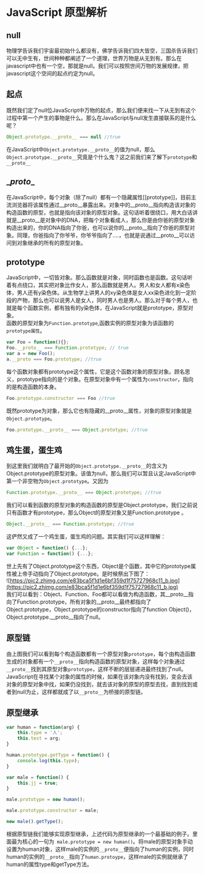 # JavaScript 原型解析

## null
物理学告诉我们宇宙最初始什么都没有，佛学告诉我们四大皆空，三国杀告诉我们可以无中生有，世间种种都阐述了一个道理，世界万物是从无到有。那么在javascript中也有一个空，那就是null。我们可以按照世间万物的发展规律，把javascript这个空间的起点约定为null。

## 起点
既然我们定了null位JavaScript中万物的起点，那么我们便来找一下从无到有这个过程中第一个产生的事物是什么。那么在JavaScript与null发生直接联系的是什么呢？
```javascript
Object.prototype.__proto__ === null //true
```
在JavaScript中`Object.prototype.__proto__`的值为null，那么`Object.prototype.__proto__`究竟是个什么鬼？这之前我们来了解下`prototype`和`__proto__`

## \__proto__

在JavaScript中，每个对象（除了null）都有一个隐藏属性[[prototype]]，目前主流浏览器将该属性通过\__proto\__暴露出来。对象中的\__proto\__指向构造该对象的构造函数的原型，也就是指向该对象的原型对象。这句话听着很绕口，用大白话讲就是\__proto\__是对象中的DNA，把每个对象看成人，那么你是由你爸的原型对象构造出来的，你的DNA指向了你爸，也可以说你的\__proto\__指向了你爸的原型对象。同理，你爸指向了你爷爷，你爷爷指向了....，也就是说通过\__proto\__可以访问到对象继承的所有的原型对象。

## prototype
JavaScript中，一切皆对象。那么函数就是对象，同时函数也是函数。这句话听着有点绕口，其实把对象比作女人，那么函数就是男人。男人和女人都有x染色体，男人还有y染色体。从生物学上讲男人的xy染色体是女人xx染色进化到一定阶段的产物，那么也可以说男人是女人，同时男人也是男人。那么对于每个男人，也就是每个函数实例，都有独有的y染色体，在JavaScript就是prototype，原型对象。  
函数的原型对象为`Function.prototype`,函数实例的原型对象为该函数的`prototype属性`。
```javascript
var Foo = function(){};
Foo.__proto__ === Function.prototype; // true
var a = new Foo();
a.__proto === Foo.prototype; //true
```
每个函数对象都有prototype这个属性，它是这个函数对象的原型对象。顾名思义，prototype指向的是个对象。在原型对象中有一个属性为`constructor`，指向的是构造函数的本身。
```javascript
Foo.prototype.constructor === Foo //true
```
既然prototype为对象，那么它也有隐藏的\__proto\__属性，对象的原型对象就是`Object.prototype`。
```javascript
Foo.prototype.__proto__ === Object.prototype; //true
```

## 鸡生蛋，蛋生鸡
到这里我们就明白了最开始的`Object.prototype.__proto__`的含义为Object.prototype的原型对象。该值为null，那么我们可以暂且认定JavaScript中第一个非空物为`Object.prototype`。又因为  
```javascript
Function.prototype.__proto__ === Object.prototype; //true
```
我们可以看到函数的原型对象的构造函数的原型是Object.prototype，我们之前说只有函数才有prototype，那么Object的原型对象又是Function.prototype 。  
```javascript
Object.__proto__ === Function.prototype; //true
```
这俨然又成了一个鸡生蛋，蛋生鸡的问题。其实我们可以这样理解：
```javascript
var Object = function() {...};
var Function = function() {...};
```
世上先有了Object.prototype这个东西，Object是个函数，其中它的prototype属性被上帝手动指向了Object.prototype。是时候祭出下图了：  
![https://pic2.zhimg.com/e83bca5f1d1e6bf359d1f75727968c11_b.jpg](https://pic2.zhimg.com/e83bca5f1d1e6bf359d1f75727968c11_b.jpg)  
我们可以看到：Object、Function、Foo都可以看做为构造函数，其\__proto\__指向了Function.prototype，所有对象的\__proto\__最终都指向了Object.prototype，Object.prototype的constructor指向了function Object()，Object.prototype.\__proto\__指向了null。

## 原型链
由上图我们可以看到每个构造函数都有一个原型对象`prototype`，每个由构造函数生成的对象都有一个`__proto__`指向构造函数的原型对象，这样每个对象通过`__proto__`找到其原型对象`prototype`，这样不断的层层递进最终找到了null。JavaScript在寻找某个对象的属性的时候，如果在该对象内没有找到，变会去该对象的原型对象中找，如果仍没找到，就去该对象的原型的原型去找，直到找到或者到null为止，这样都就成了以`__proto__`为桥接的原型链。

## 原型继承

```javascript
var human = function(arg) {
	this.type = '人';
	this.test = arg;
}

human.prototype.getType = function() {
	console.log(this.type);
}

var male = function() {
	this.jj = true;
}

male.prototype = new human();

male.prototype.constructor = male;

new male().getType();
```

根据原型链我们能够实现原型继承，上述代码为原型继承的一个最基础的例子。里面最为核心的一句为`
male.prototype = new human()`。将male的原型对象手动设置为human对象，这样male的实例的`__proto__`便指向了human的实例，同时human的实例的`__proto__`指向了`human.protoype`，这样male的实例就继承了human的属性type和getType方法。
